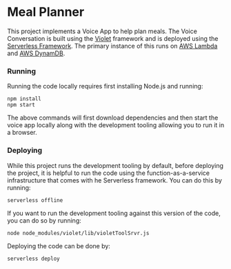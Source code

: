 
# Meal Planner

This project implements a Voice App to help plan meals. The Voice Conversation is built using the [Violet](https://helloviolet.ai/) framework and is deployed using the [Serverless Framework](https://serverless.com/). The primary instance of this runs on [AWS Lambda](https://aws.amazon.com/lambda/) and [AWS DynamDB](https://aws.amazon.com/dynamodb/).

### Running

Running the code locally requires first installing Node.js and running:
```
npm install
npm start
```

The above commands will first download dependencies and then start the voice app locally along with the development tooling allowing you to run it in a browser.

### Deploying

While this project runs the development tooling by default, before deploying the project, it is helpful to run the code using the function-as-a-service infrastructure that comes with he Serverless framework. You can do this by running:
```
serverless offline
```

If you want to run the development tooling against this version of the code, you can do so by running:
```
node node_modules/violet/lib/violetToolSrvr.js
```

Deploying the code can be done by:
```
serverless deploy
```
